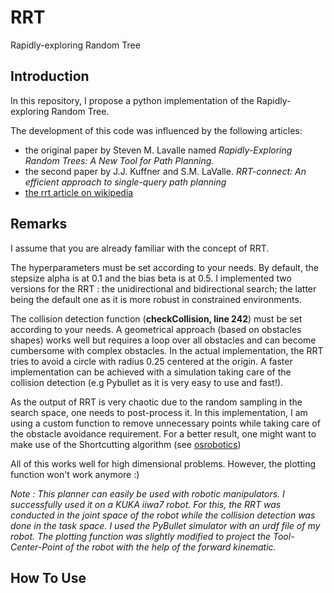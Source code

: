 # RRT
Rapidly-exploring Random Tree

## Introduction

In this repository, I propose a python implementation of the Rapidly-exploring Random Tree.

The development of this code was influenced by the following articles:
* the original paper by Steven M. Lavalle named *Rapidly-Exploring Random Trees: A New Tool for Path Planning.*
* the second paper by J.J. Kuffner and S.M. LaValle. *RRT-connect: An efficient approach to single-query path planning*
* [the rrt article on wikipedia](https://en.wikipedia.org/wiki/Rapidly-exploring_random_tree)

## Remarks

I assume that you are already familiar with the concept of RRT.

The hyperparameters must be set according to your needs. By default, the stepsize alpha is at 0.1 and the bias beta is at 0.5. I implemented two versions for the RRT : the unidirectional and bidirectional search; the latter being the default one as it is more robust in constrained environments.

The collision detection function (**checkCollision, line 242**) must be set according to your needs. 
A geometrical approach (based on obstacles shapes) works well but requires a loop over all obstacles and can become cumbersome with complex obstacles. In the actual implementation, the RRT tries to avoid a circle with radius 0.25 centered at the origin. 
A faster implementation can be achieved with a simulation taking care of the collision detection (e.g Pybullet as it is very easy to use and fast!).

As the output of RRT is very chaotic due to the random sampling in the search space, one needs to post-process it. In this implementation, I am using a custom function to remove unnecessary points while taking care of the obstacle avoidance requirement. For a better result, one might want to make use of the Shortcutting algorithm (see [osrobotics](https://www.osrobotics.org/osr/planning/post_processing.html)) 

All of this works well for high dimensional problems. However, the plotting function won't work anymore :)

*Note : This planner can easily be used with robotic manipulators. I successfully used it on a KUKA iiwa7 robot. For this, the RRT was conducted in the joint space of the robot while the collision detection was done in the task space. I used the PyBullet simulator with an urdf file of my robot. The plotting function was slightly modified to project the Tool-Center-Point of the robot with the help of the forward kinematic.*

## How To Use